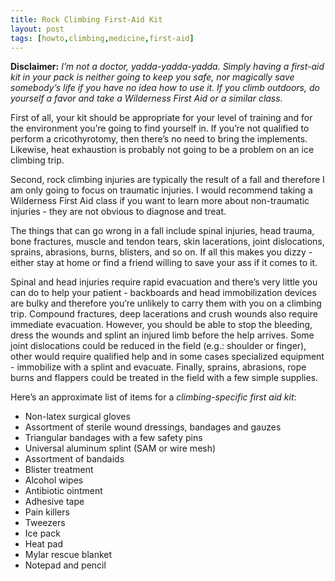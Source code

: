 ```yaml
---
title: Rock Climbing First-Aid Kit
layout: post
tags: [howto,climbing,medicine,first-aid]
---
```


**Disclaimer:** *I’m not a doctor, yadda-yadda-yadda. Simply having
a first-aid kit in your pack is neither going to keep you safe, nor
magically save somebody’s life if you have no idea how to use it. If you
climb outdoors, do yourself a favor and take a Wilderness First Aid or a
similar class.*

First of all, your kit should be appropriate for your level of training
and for the environment you’re going to find yourself in. If you’re not
qualified to perform a cricothyrotomy, then there’s no need to bring the
implements. Likewise, heat exhaustion is probably not going to be a
problem on an ice climbing trip.

Second, rock climbing injuries are typically the result of a fall and
therefore I am only going to focus on traumatic injuries. I would
recommend taking a Wilderness First Aid class if you want to learn more
about non-traumatic injuries - they are not obvious to diagnose and
treat.

The things that can go wrong in a fall include spinal injuries, head
trauma, bone fractures, muscle and tendon tears, skin lacerations, joint
dislocations, sprains, abrasions, burns, blisters, and so on. If all
this makes you dizzy - either stay at home or find a friend willing to
save your ass if it comes to it.

Spinal and head injuries require rapid evacuation and there’s very
little you can do to help your patient - backboards and head
immobilization devices are bulky and therefore you’re unlikely to carry
them with you on a climbing trip. Compound fractures, deep lacerations
and crush wounds also require immediate evacuation. However, you should
be able to stop the bleeding, dress the wounds and splint an injured
limb before the help arrives. Some joint dislocations could be reduced
in the field (e.g.: shoulder or finger), other would require qualified
help and in some cases specialized equipment - immobilize with a splint
and evacuate. Finally, sprains, abrasions, rope burns and flappers could
be treated in the field with a few simple supplies.

Here’s an approximate list of items for a *climbing-specific first aid
kit*:

-   Non-latex surgical gloves
-   Assortment of sterile wound dressings, bandages and gauzes
-   Triangular bandages with a few safety pins
-   Universal aluminum splint (SAM or wire mesh)
-   Assortment of bandaids
-   Blister treatment
-   Alcohol wipes
-   Antibiotic ointment
-   Adhesive tape
-   Pain killers
-   Tweezers
-   Ice pack
-   Heat pad
-   Mylar rescue blanket
-   Notepad and pencil

